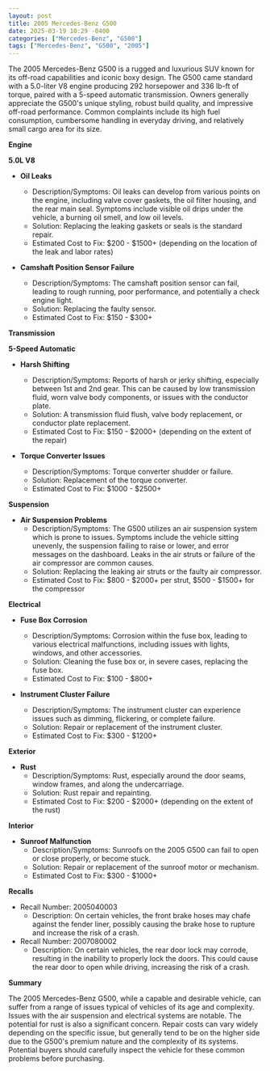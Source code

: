 ```yaml
---
layout: post
title: 2005 Mercedes-Benz G500
date: 2025-03-19 10:29 -0400
categories: ["Mercedes-Benz", "G500"]
tags: ["Mercedes-Benz", "G500", "2005"]
---
```

The 2005 Mercedes-Benz G500 is a rugged and luxurious SUV known for its off-road capabilities and iconic boxy design. The G500 came standard with a 5.0-liter V8 engine producing 292 horsepower and 336 lb-ft of torque, paired with a 5-speed automatic transmission. Owners generally appreciate the G500's unique styling, robust build quality, and impressive off-road performance. Common complaints include its high fuel consumption, cumbersome handling in everyday driving, and relatively small cargo area for its size.

**Engine**

**5.0L V8**
*   **Oil Leaks**
    *   Description/Symptoms: Oil leaks can develop from various points on the engine, including valve cover gaskets, the oil filter housing, and the rear main seal. Symptoms include visible oil drips under the vehicle, a burning oil smell, and low oil levels.
    *   Solution: Replacing the leaking gaskets or seals is the standard repair.
    *   Estimated Cost to Fix: $200 - $1500+ (depending on the location of the leak and labor rates)

*   **Camshaft Position Sensor Failure**
    *   Description/Symptoms: The camshaft position sensor can fail, leading to rough running, poor performance, and potentially a check engine light.
    *   Solution: Replacing the faulty sensor.
    *   Estimated Cost to Fix: $150 - $300+

**Transmission**

**5-Speed Automatic**

*   **Harsh Shifting**
    *   Description/Symptoms: Reports of harsh or jerky shifting, especially between 1st and 2nd gear. This can be caused by low transmission fluid, worn valve body components, or issues with the conductor plate.
    *   Solution: A transmission fluid flush, valve body replacement, or conductor plate replacement.
    *   Estimated Cost to Fix: $150 - $2000+ (depending on the extent of the repair)

*   **Torque Converter Issues**
    *   Description/Symptoms: Torque converter shudder or failure.
    *   Solution: Replacement of the torque converter.
    *   Estimated Cost to Fix: $1000 - $2500+

**Suspension**

*   **Air Suspension Problems**
    *   Description/Symptoms: The G500 utilizes an air suspension system which is prone to issues. Symptoms include the vehicle sitting unevenly, the suspension failing to raise or lower, and error messages on the dashboard. Leaks in the air struts or failure of the air compressor are common causes.
    *   Solution: Replacing the leaking air struts or the faulty air compressor.
    *   Estimated Cost to Fix: $800 - $2000+ per strut, $500 - $1500+ for the compressor

**Electrical**

*   **Fuse Box Corrosion**
    *   Description/Symptoms: Corrosion within the fuse box, leading to various electrical malfunctions, including issues with lights, windows, and other accessories.
    *   Solution: Cleaning the fuse box or, in severe cases, replacing the fuse box.
    *   Estimated Cost to Fix: $100 - $800+

*   **Instrument Cluster Failure**
    *   Description/Symptoms: The instrument cluster can experience issues such as dimming, flickering, or complete failure.
    *   Solution: Repair or replacement of the instrument cluster.
    *   Estimated Cost to Fix: $300 - $1200+

**Exterior**

*   **Rust**
    *   Description/Symptoms: Rust, especially around the door seams, window frames, and along the undercarriage.
    *   Solution: Rust repair and repainting.
    *   Estimated Cost to Fix: $200 - $2000+ (depending on the extent of the rust)

**Interior**

*   **Sunroof Malfunction**
    *   Description/Symptoms: Sunroofs on the 2005 G500 can fail to open or close properly, or become stuck.
    *   Solution: Repair or replacement of the sunroof motor or mechanism.
    *   Estimated Cost to Fix: $300 - $1000+

**Recalls**
*   Recall Number: 2005040003
    *   Description: On certain vehicles, the front brake hoses may chafe against the fender liner, possibly causing the brake hose to rupture and increase the risk of a crash.
*   Recall Number: 2007080002
    *   Description: On certain vehicles, the rear door lock may corrode, resulting in the inability to properly lock the doors. This could cause the rear door to open while driving, increasing the risk of a crash.

**Summary**

The 2005 Mercedes-Benz G500, while a capable and desirable vehicle, can suffer from a range of issues typical of vehicles of its age and complexity. Issues with the air suspension and electrical systems are notable. The potential for rust is also a significant concern. Repair costs can vary widely depending on the specific issue, but generally tend to be on the higher side due to the G500's premium nature and the complexity of its systems. Potential buyers should carefully inspect the vehicle for these common problems before purchasing.

